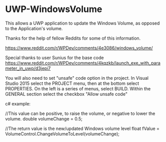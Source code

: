 # UWP-WindowsVolume
This allows a UWP application to update the Windows Volume, as opposed to the Application's volume.

Thanks for the help of fellow Reddits for some of this information.

https://www.reddit.com/r/WPDev/comments/4e3086/windows_volume/

Special thanks to user Sunius for the base code
https://www.reddit.com/r/WPDev/comments/4kqzkb/launch_exe_with_parameter_in_uwp/d3jepi7

You will also need to set "unsafe" code option in the project.
In Visual Studio 2015 select the PROJECT menu, then at the bottom select <Project Name> PROPERTIES.  On the left is a series of menus, select BUILD.  Within the GENERAL section select the checkbox "Allow unsafe code"


c# example:  

//This value can be positive, to raise the volume, or negative to lower the volume.
double volumeChange = 0.5;

//The return value is the new/updated Windows volume level
float fValue = VolumeControl.ChangeVolumeToLevel(volumeChange);
